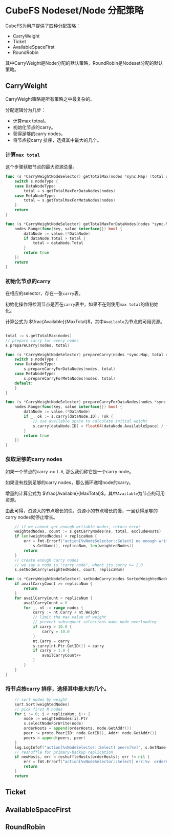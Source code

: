 # CubeFS Nodeset/Node 分配策略

CubeFS为用户提供了四种分配策略：
* CarryWeight
* Ticket
* AvailableSpaceFirst
* RoundRobin

其中CarryWeight是Node分配的默认策略，RoundRobin是Nodeset分配的默认策略。

## CarryWeight

CarryWeight策略是所有策略之中最复杂的。

分配逻辑分为几步：
* 计算max totoal。
* 初始化节点的carry。
* 获得足够的carry nodes。
* 将节点按carry 排序，选择其中最大的几个。

### 计算`max total`

这个步骤获取节点的最大资源总量。

```go
func (s *CarryWeightNodeSelector) getTotalMax(nodes *sync.Map) (total uint64) {
	switch s.nodeType {
	case DataNodeType:
		total = s.getTotalMaxForDataNodes(nodes)
	case MetaNodeType:
		total = s.getTotalMaxForMetaNodes(nodes)
	}
	return
}

func (s *CarryWeightNodeSelector) getTotalMaxForDataNodes(nodes *sync.Map) (total uint64) {
	nodes.Range(func(key, value interface{}) bool {
		dataNode := value.(*DataNode)
		if dataNode.Total > total {
			total = dataNode.Total
		}
		return true
	})
	return
}
```

### 初始化节点的carry

在相应的selector，存在一张`carry`表。

初始化操作将检测节点是否在`carry`表中，如果不在则使用`max total`的值初始化。

计算公式为 $\frac{Available}{MaxTotal}$，其中`Available`为节点的可用资源。

```go

total := s.getTotalMax(nodes)
// prepare carry for every nodes
s.prepareCarry(nodes, total)

func (s *CarryWeightNodeSelector) prepareCarry(nodes *sync.Map, total uint64) {
	switch s.nodeType {
	case DataNodeType:
		s.prepareCarryForDataNodes(nodes, total)
	case MetaNodeType:
		s.prepareCarryForMetaNodes(nodes, total)
	default:
	}
}

func (s *CarryWeightNodeSelector) prepareCarryForDataNodes(nodes *sync.Map, total uint64) {
	nodes.Range(func(key, value interface{}) bool {
		dataNode := value.(*DataNode)
		if _, ok := s.carry[dataNode.ID]; !ok {
			// use available space to calculate initial weight
			s.carry[dataNode.ID] = float64(dataNode.AvailableSpace) / float64(total)
		}
		return true
	})
}
```

### 获取足够的carry nodes

如果一个节点的carry >= `1.0`, 那么我们称它是一个carry node。

如果没有找到足够的carry nodes，那么循环递增node的carry。

增量的计算公式为 $\frac{Available}{MaxTotal}$，其中`Available`为节点的可用资源。

由此可得，资源大的节点增长的快，资源小的节点增长的慢，一旦获得足够的carry nodes就停止增长。

```go
  	// if we cannot get enough writable nodes, return error
	weightedNodes, count := s.getCarryNodes(ns, total, excludeHosts)
	if len(weightedNodes) < replicaNum {
		err = fmt.Errorf("action[%vNodeSelector::Select] no enough writable hosts,replicaNum:%v  MatchNodeCount:%v  ",
			s.GetName(), replicaNum, len(weightedNodes))
		return
	}
	// create enough carry nodes
	// we say a node is "carry node", whent its carry >= 1.0
	s.setNodeCarry(weightedNodes, count, replicaNum)

func (s *CarryWeightNodeSelector) setNodeCarry(nodes SortedWeightedNodes, availCarryCount, replicaNum int) {
	if availCarryCount >= replicaNum {
		return
	}
	for availCarryCount < replicaNum {
		availCarryCount = 0
		for _, nt := range nodes {
			carry := nt.Carry + nt.Weight
			// limit the max value of weight
			// prevent subsequent selections make node overloading
			if carry > 10.0 {
				carry = 10.0
			}
			nt.Carry = carry
			s.carry[nt.Ptr.GetID()] = carry
			if carry > 1.0 {
				availCarryCount++
			}
		}
	}
}
```

### 将节点按carry 排序，选择其中最大的几个。

```go
  	// sort nodes by weight
	sort.Sort(weightedNodes)
	// pick first N nodes
	for i := 0; i < replicaNum; i++ {
		node := weightedNodes[i].Ptr
		s.selectNodeForWrite(node)
		orderHosts = append(orderHosts, node.GetAddr())
		peer := proto.Peer{ID: node.GetID(), Addr: node.GetAddr()}
		peers = append(peers, peer)
	}
	log.LogInfof("action[%vNodeSelector::Select] peers[%v]", s.GetName(), peers)
	// reshuffle for primary-backup replication
	if newHosts, err = reshuffleHosts(orderHosts); err != nil {
		err = fmt.Errorf("action[%vNodeSelector::Select] err:%v  orderHosts is nil", s.GetName(), err.Error())
		return
	}
	return
```

## Ticket

## AvailableSpaceFirst

## RoundRobin
